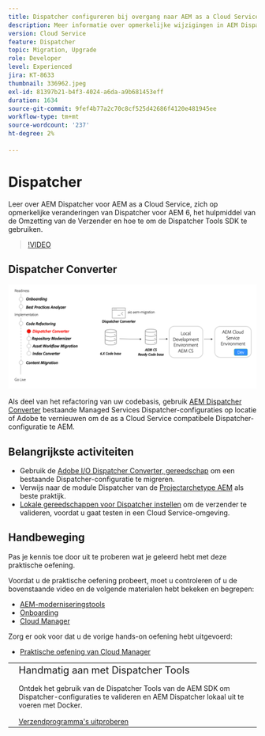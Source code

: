 ```yaml
---
title: Dispatcher configureren bij overgang naar AEM as a Cloud Service
description: Meer informatie over opmerkelijke wijzigingen in AEM Dispatcher voor AEM as a Cloud Service, het Dispatcher-conversieprogramma en het gebruik van de Dispatcher Tools SDK.
version: Cloud Service
feature: Dispatcher
topic: Migration, Upgrade
role: Developer
level: Experienced
jira: KT-8633
thumbnail: 336962.jpeg
exl-id: 81397b21-b4f3-4024-a6da-a9b681453eff
duration: 1634
source-git-commit: 9fef4b77a2c70c8cf525d42686f4120e481945ee
workflow-type: tm+mt
source-wordcount: '237'
ht-degree: 2%

---
```



# Dispatcher

Leer over AEM Dispatcher voor AEM as a Cloud Service, zich op opmerkelijke veranderingen van Dispatcher voor AEM 6, het hulpmiddel van de Omzetting van de Verzender en hoe te om de Dispatcher Tools SDK te gebruiken.

>[!VIDEO](https://video.tv.adobe.com/v/336962?quality=12&learn=on)

## Dispatcher Converter

![Dispatcher Converter](./assets/dispatcher-converter-diagram.png)

Als deel van het refactoring van uw codebasis, gebruik [AEM Dispatcher Converter](https://experienceleague.adobe.com/docs/experience-manager-cloud-service/moving/refactoring-tools/dispatcher-transformation-utility-tools.html) bestaande Managed Services Dispatcher-configuraties op locatie of Adobe te vernieuwen om de as a Cloud Service compatibele Dispatcher-configuratie te AEM.

## Belangrijkste activiteiten

+ Gebruik de [Adobe I/O Dispatcher Converter, gereedschap](https://github.com/adobe/aio-cli-plugin-aem-cloud-service-migration#aio-aem-migrationdispatcher-converter) om een bestaande Dispatcher-configuratie te migreren.
+ Verwijs naar de module Dispatcher van de [Projectarchetype AEM](https://github.com/adobe/aem-project-archetype/tree/develop/src/main/archetype/dispatcher.cloud) als beste praktijk.
+ [Lokale gereedschappen voor Dispatcher instellen](https://experienceleague.adobe.com/docs/experience-manager-learn/cloud-service/local-development-environment-set-up/dispatcher-tools.html) om de verzender te valideren, voordat u gaat testen in een Cloud Service-omgeving.

## Handbeweging

Pas je kennis toe door uit te proberen wat je geleerd hebt met deze praktische oefening.

Voordat u de praktische oefening probeert, moet u controleren of u de bovenstaande video en de volgende materialen hebt bekeken en begrepen:

+ [AEM-moderniseringstools](./aem-modernization-tools.md)
+ [Onboarding](./onboarding.md)
+ [Cloud Manager](./cloud-manager.md)

Zorg er ook voor dat u de vorige hands-on oefening hebt uitgevoerd:

+ [Praktische oefening van Cloud Manager](./cloud-manager.md#hands-on-exercise)

<table style="border-width:0">
    <tr>
        <td style="width:150px">
            <a  rel="noreferrer"
                target="_blank"
                href="https://github.com/adobe/aem-cloud-engineering-video-series-exercises/tree/session5-dispatcher#cloud-acceleration-bootcamp---session-5-dispatcher"><img alt="Hands-on opslagplaats van GitHub" src="./assets/github.png"/>
            </a>        
        </td>
        <td style="width:100%;margin-bottom:1rem;">
            <div style="font-size:1.25rem;font-weight:400;">Handmatig aan met Dispatcher Tools</div>
            <p style="margin:1rem 0">
                Ontdek het gebruik van de Dispatcher Tools van de AEM SDK om Dispatcher-configuraties te valideren en AEM Dispatcher lokaal uit te voeren met Docker.
            </p>
            <a  rel="noreferrer"
                target="_blank"
                href="https://github.com/adobe/aem-cloud-engineering-video-series-exercises/tree/session5-dispatcher#cloud-acceleration-bootcamp---session-5-dispatcher" class="spectrum-Button spectrum-Button--primary spectrum-Button--sizeM">
                <span class="spectrum-Button-label has-no-wrap has-text-weight-bold">Verzendprogramma's uitproberen</span>
            </a>
        </td>
    </tr>
</table>
